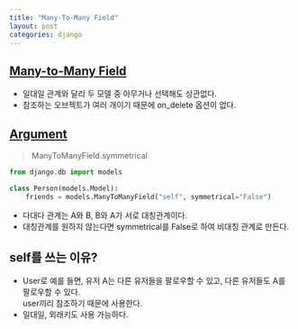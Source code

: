 ```yaml
---
title: "Many-To-Many Field"
layout: post
categories: django
--- 
```


## [Many-to-Many Field](https://docs.djangoproject.com/en/3.2/ref/models/fields/#manytomanyfield)
- 일대일 관계와 달리 두 모델 중 아무거나 선택해도 상관없다.
- 참조하는 오브젝트가 여러 개이기 때문에 on_delete 옵션이 없다.


## [Argument](https://docs.djangoproject.com/en/3.2/ref/models/fields/#manytomany-arguments)

> ManyToManyField.symmetrical

```python
from django.db import models

class Person(models.Model):
    friends = models.ManyToManyField("self", symmetrical="False")
```
- 다대다 관계는 A와 B, B와 A가 서로 대칭관계이다.
- 대칭관계를 원하지 않는다면 symmetrical를 False로 하여 비대칭 관계로 만든다.


## self를 쓰는 이유?
- User로 예를 들면, 유저 A는 다른 유저들을 팔로우할 수 있고, 다른 유저들도 A를 팔로우할 수 있다.<br>
user끼리 참조하기 때문에 사용한다.
- 일대일, 외래키도 사용 가능하다.

